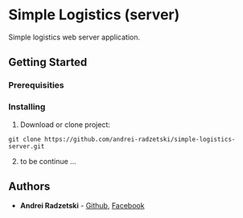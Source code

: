 # Simple Logistics (server)
Simple logistics web server application.

## Getting Started
### Prerequisities
### Installing
 1. Download or clone project:
  
  ```
  git clone https://github.com/andrei-radzetski/simple-logistics-server.git
  ```
  
 2. to be continue ...
  
## Authors

* **Andrei Radzetski** - [Github](https://github.com/andrei-radzetski), [Facebook](https://www.facebook.com/stels666)


